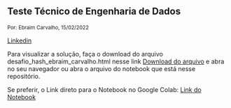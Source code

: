 <h2>Teste Técnico de Engenharia de Dados</h2>
<small>Por: Ebraim Carvalho, 15/02/2022</small>
<p><a href="https://www.linkedin.com/in/ebraimcarvalho/" target="_blank">Linkedin</a></p>

Para visualizar a solução, faça o download do arquivo desafio_hash_ebraim_carvalho.html nesse link <a href="https://drive.google.com/file/d/1yLVCN8CzeF8mp3jDandN9FW1CipSZsjJ/view?usp=sharing" target="_blank">Download do arquivo</a> e abra no seu navegador ou abra o arquivo do notebook que está nesse repositório.

Se preferir, o Link direto para o Notebook no Google Colab: <a href="https://colab.research.google.com/drive/1iMzxQeD_nlT1rXh06AO6ooyix4DEOiqq?usp=sharing" target="_blank">Link do Notebook</a>
